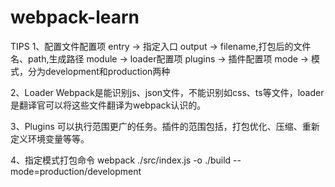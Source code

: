 # webpack-learn
TIPS
1、配置文件配置项 
entry -> 指定入口
output -> filename,打包后的文件名、path,生成路径
module -> loader配置项
plugins -> 插件配置项
mode -> 模式，分为development和production两种

2、Loader
Webpack是能识别js、json文件，不能识别如css、ts等文件，loader是翻译官可以将这些文件翻译为webpack认识的。

3、Plugins
可以执行范围更广的任务。插件的范围包括，打包优化、压缩、重新定义环境变量等等。

4、指定模式打包命令 webpack ./src/index.js -o ./build --mode=production/development
